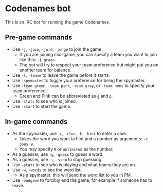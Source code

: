 # Codenames bot

This is an IRC bot for running the game Codenames.

## Pre-game commands

- Use `-j`, `-join`, `-jord`, `-jonge` to join the game.
    - If you are joining mid-game, you can specify a team you want to join like this: `-j green`.
    - The bot will try to respect your team preference but might put you on another team for balance.
- Use `-l`, `-leave` to leave the game before it starts.
- Use `-spymaster` to toggle your preference for being the spymaster.
- Use `-team green`, `-team pink`, `-team gray`, or `-team none` to specify your team preference.
    - Green and Pink can be abbreviated as `g` and `p`.
- Use `-stats` to see who is joined.
- Use `-start` to start the game.

## In-game commands

- As the spymaster, use `-c`, `-clue`, `-h`, `-hint` to enter a clue.
    - Takes the word you want to hint and a number as arguments: `-c pony 9`.
    - You may specify `0` or `unlimited` as the number.
- As a guesser, use `-g`, `-guess` to guess a word.
- As a guesser, use `-s`, `-stop` to stop guessing.
- Use `-stats` to see who is playing and what teams they are on.
- Use `-w`, `-words` to see the word list.
    - As a spymaster, this will send the word list to you in PM.
- Use `-endgame` to forcibly end the game, for example if someone has to leave.
